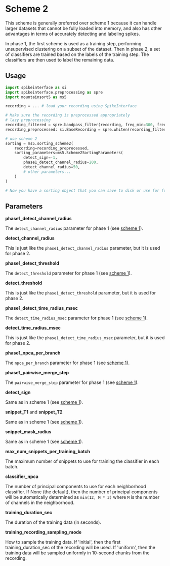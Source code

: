 # Scheme 2

This scheme is generally preferred over scheme 1 because it can handle larger datasets that cannot be fully loaded into memory, and also has other advantages in terms of accurately detecting and labeling spikes.

In phase 1, the first scheme is used as a training step, performing unsupervised clustering on a subset of the dataset. Then in phase 2, a set of classifiers are trained based on the labels of the training step. The classifiers are then used to label the remaining data.

## Usage

```python
import spikeinterface as si
import spikeinterface.preprocessing as spre
import mountainsort5 as ms5

recording = ... # load your recording using SpikeInterface

# Make sure the recording is preprocessed appropriately
# lazy preprocessing
recording_filtered = spre.bandpass_filter(recording, freq_min=300, freq_max=6000)
recording_preprocessed: si.BaseRecording = spre.whiten(recording_filtered)

# use scheme 2
sorting = ms5.sorting_scheme2(
    recording=recording_preprocessed,
    sorting_parameters=ms5.Scheme2SortingParameters(
        detect_sign=-1,
        phase1_detect_channel_radius=200,
        detect_channel_radius=50,
        # other parameters...
    )
)

# Now you have a sorting object that you can save to disk or use for further analysis
```

## Parameters

**phase1_detect_channel_radius**

The `detect_channel_radius` parameter for phase 1 (see [scheme 1](./scheme1.md)).

**detect_channel_radius**

This is just like the `phase1_detect_channel_radius` parameter, but it is used for phase 2.

**phase1_detect_threshold**

The `detect_threshold` parameter for phase 1 (see [scheme 1](./scheme1.md)).

**detect_threshold**

This is just like the `phase1_detect_threshold` parameter, but it is used for phase 2.

**phase1_detect_time_radius_msec**

The `detect_time_radius_msec` parameter for phase 1 (see [scheme 1](./scheme1.md)).

**detect_time_radius_msec**

This is just like the `phase1_detect_time_radius_msec` parameter, but it is used for phase 2.

**phase1_npca_per_branch**

The `npca_per_branch` parameter for phase 1 (see [scheme 1](./scheme1.md)).

**phase1_pairwise_merge_step**

The `pairwise_merge_step` parameter for phase 1 (see [scheme 1](./scheme1.md)).

**detect_sign**

Same as in scheme 1 (see [scheme 1](./scheme1.md)).

**snippet_T1** and **snippet_T2**

Same as in scheme 1 (see [scheme 1](./scheme1.md)).

**snippet_mask_radius**

Same as in scheme 1 (see [scheme 1](./scheme1.md)).

**max_num_snippets_per_training_batch**

The maximum number of snippets to use for training the classifier in each batch.

**classifier_npca**

The number of principal components to use for each neighborhood classifier. If None (the default), then the number of principal components will be automatically determined as `min(12, M * 3)` where `M` is the number of channels in the neighborhood.

**training_duration_sec**

The duration of the training data (in seconds).

**training_recording_sampling_mode**

How to sample the training data. If 'initial', then the first training_duration_sec of the recording will be used. If 'uniform', then the training data will be sampled uniformly in 10-second chunks from the recording.

